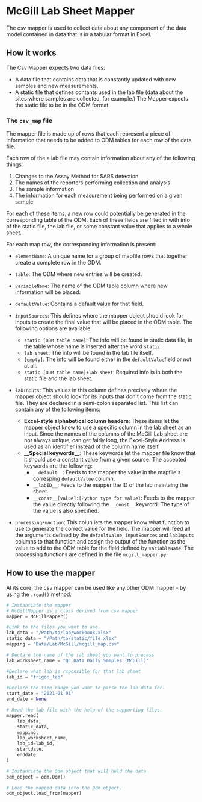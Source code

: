 # McGill Lab Sheet Mapper

The csv mapper is used to collect data about any component of the data model contained in data that is in a tabular format in Excel.

## How it works

The Csv Mapper expects two data files:

* A data file that contains data that is constantly updated with new samples and new measurements.
* A static file that defines contants used in the lab file (data about the sites where samples are collected, for example.) The Mapper expects the static file to be in the ODM format.

### The `csv_map` file

The mapper file is made up of rows that each represent a piece of information that needs to be added to ODM tables for each row of the data file.

Each row of the a lab file may contain information about any of the following things:

1. Changes to the Assay Method for SARS detection
1. The names of the reporters performing collection and analysis
1. The sample information
1. The information for each measurement being performed on a given sample

For each of these items, a new row could potentially be generated in the corresponding table of the ODM. Each of these fields are filled in with info of the static file, the lab file, or some constant value that applies to a whole sheet.

For each map row, the corresponding information is present:

* `elementName`: A unique name for a group of mapfile rows that together create a complete row in the ODM.
* `table`: The ODM where new entries will be created.
* `variableName`: The name of the ODM table column where new information will be placed.
* `defaultValue`: Contains a default value for that field.
* `inputSources`: This defines where the mapper object should look for inputs to create the final value that will be placed in the ODM table. The following options are available:
  * `static [ODM table name]`: The info will be found in static data file, in the table whose name is inserted after the word `static`.
  * `lab sheet`: The info will be found in the lab file itself.
  * `[empty]`: The info will be found either in the `defaultValue`field or not at all.
  * `static [ODM table name]+lab sheet`: Required info is in both the static file and the lab sheet.
  
* `labInputs`: This values in this column defines precisely where the mapper object should look for its inputs that don't come from the static file. They are declared in a semi-colon separated list. This list can contain any of the following items:
  * **Excel-style alphabetical column headers**: These items let the mapper object know to use a specific column in the lab sheet as an input. Since the names of the columns of the McGill Lab sheet are not always unique, can get fairly long, the Excel-Style Address is used as an identifier instead of the column name itself.
  * **\_\_Special keywords\_\_**: These keywords let the mapper file know that it should use a constant value from a given source. The accepted keywords are the following:
    * `__default__`: Feeds to the mapper the value in the mapfile's corresping `defaultValue` column.
    * `__labID__`: Feeds to the mapper the ID of the lab maintaing the sheet.
    * `__const__[value]:[Python type for value]`: Feeds to the mapper the value directly following the `__const__` keyword. The type of the value is also specified.
* `processingFunction`: This colun lets the mapper know what function to use to generate the correct value for the field. The mapper will feed all the arguments defined by the `defaultValue`, `inputSources` and `labInputs` columns to that function and assign the output of the function as the value to add to the ODM table for the field defined by `variableName`. The processing functions are defined in the file `mcgill_mapper.py`.

## How to use the mapper

At its core, the csv mapper can be used like any other ODM mapper - by using the `.read()` method.

```python
# Instantiate the mapper
# McGillMapper is a class derived from csv mapper
mapper = McGillMapper()

#Link to the files you want to use.
lab_data = "/Path/to/lab/workbook.xlsx"
static_data = "/Path/to/static/file.xlsx"
mapping = "Data/Lab/McGill/mcgill_map.csv"

# Declare the name of the lab sheet you want to process
lab_worksheet_name = "QC Data Daily Samples (McGill)"

#Declare what lab is rsponsible for that lab sheet
lab_id = "frigon_lab"

#Declare the time range you want to parse the lab data for.    
start_date = "2021-01-01"
end_date = None

# Read the lab file with the help of the supporting files.
mapper.read(
    lab_data,
    static_data,
    mapping,
    lab_worksheet_name,
    lab_id=lab_id,
    startdate,
    enddate
)

# Instantiate the Odm object that will hold the data
odm_object = odm.Odm()

# Load the mapped data into the Odm object.
odm_object.load_from(mapper)
```
